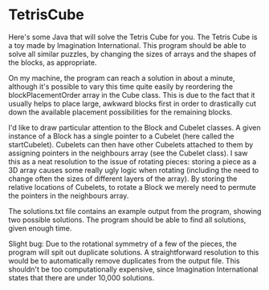 # TetrisCube
Here's some Java that will solve the Tetris Cube for you. The Tetris Cube is a toy made by Imagination International. This program should be able to solve all similar puzzles, by changing the sizes of arrays and the shapes of the blocks, as appropriate.

On my machine, the program can reach a solution in about a minute, although it's possible to vary this time quite easily by reordering the blockPlacementOrder array in the Cube class. This is due to the fact that it usually helps to place large, awkward blocks first in order to drastically cut down the available placement possibilities for the remaining blocks.

I'd like to draw particular attention to the Block and Cubelet classes. A given instance of a Block has a single pointer to a Cubelet (here called the startCubelet). Cubelets can then have other Cubelets attached to them by assigning pointers in the neighbours array (see the Cubelet class). I saw this as a neat resolution to the issue of rotating pieces: storing a piece as a 3D array causes some really ugly logic when rotating (including the need to change often the sizes of different layers of the array). By storing the relative locations of Cubelets, to rotate a Block we merely need to permute the pointers in the neighbours array.

The solutions.txt file contains an example output from the program, showing two possible solutions. The program should be able to find all solutions, given enough time.

Slight bug: Due to the rotational symmetry of a few of the pieces, the program will spit out duplicate solutions. A straightforward resolution to this would be to automatically remove duplicates from the output file. This shouldn't be too computationally expensive, since Imagination International states that there are under 10,000 solutions.
